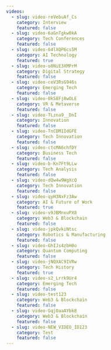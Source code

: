 ```yaml
---
videos:
  - slug: video-reVebuAf_Cs
    category: Interview
    featured: false
  - slug: video-6aGnTgkw0kA
    category: Tech Conferences
    featured: false
  - slug: video-64lXQP6cs5M
    category: AI Technology
    featured: true
  - slug: video-o8NiE3XMPrM
    category: Digital Strategy
    featured: false
  - slug: video-ceV3RsG946s
    category: Emerging Tech
    featured: false
  - slug: video-0kS8Fj8wOLE
    category: VR & Metaverse
    featured: false
  - slug: video-TLzna9__DnI
    category: Innovation
    featured: false
  - slug: video-TnCDM1IdGFE
    category: Tech Innovation
    featured: false
  - slug: video-ctcMA6chfDY
    category: Business Tech
    featured: false
  - slug: video-b-Kn7Ft9LLw
    category: Tech Analysis
    featured: false
  - slug: video-dQw4w9WgXcQ
    category: Tech Innovation
    featured: false
  - slug: video-qyH3NxFz3Aw
    category: AI & Future of Work
    featured: true
  - slug: video-v9JBMnxuPX8
    category: Web3 & Blockchain
    featured: false
  - slug: video-jpkQvkiNtsc
    category: Robotics & Manufacturing
    featured: false
  - slug: video-GhIJs4zbH0o
    category: Quantum Computing
    featured: false
  - slug: video-jNQXAC9IVRw
    category: Tech History
    featured: true
  - slug: video-s2_Lrrk9Ur4
    category: Emerging Tech
    featured: false
  - slug: video-test123
    category: Web3 & Blockchain
    featured: false
  - slug: video-GqjOaaAYbk8
    category: Web3 & Blockchain
    featured: false
  - slug: video-NEW_VIDEO_ID123
    category: Test
    featured: false
---
```


